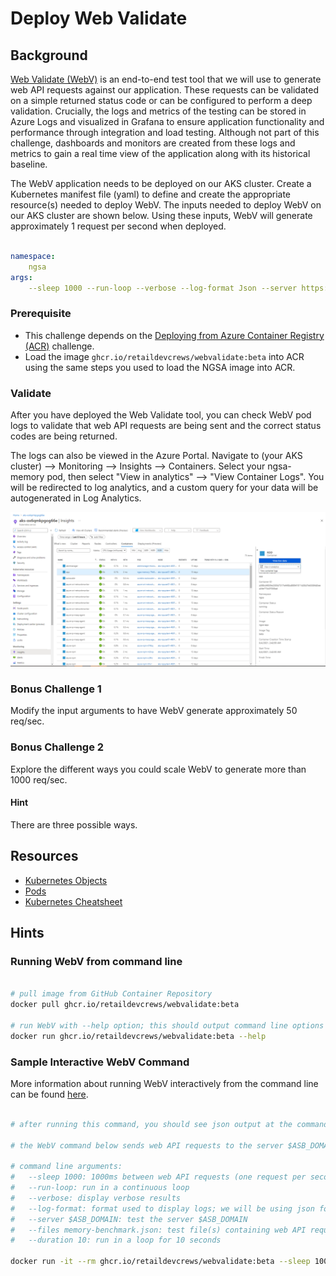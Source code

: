 # Deploy Web Validate

## Background

[Web Validate (WebV)](https://github.com/microsoft/webvalidate) is an end-to-end test tool that we will use to generate web API requests against our application. These requests can be validated on a simple returned status code or can be configured to perform a deep validation. Crucially, the logs and metrics of the testing can be stored in Azure Logs and visualized in Grafana to ensure application functionality and performance through integration and load testing. Although not part of this challenge, dashboards and monitors are created from these logs and metrics to gain a real time view of the application along with its historical baseline.

The WebV application needs to be deployed on our AKS cluster. Create a Kubernetes manifest file (yaml) to define and create the appropriate resource(s) needed to deploy WebV. The inputs needed to deploy WebV on our AKS cluster are shown below. Using these inputs, WebV will generate approximately 1 request per second when deployed.

```yaml

namespace:
    ngsa
args:
    --sleep 1000 --run-loop --verbose --log-format Json --server https://${ASB_TEAM_NAME}.aks-sb.com --files memory-benchmark.json

```

### Prerequisite

- This challenge depends on the [Deploying from Azure Container Registry (ACR)](../azure-container-registry/README.md) challenge. 
- Load the image `ghcr.io/retaildevcrews/webvalidate:beta` into ACR using the same steps you used to load the NGSA image into ACR.

### Validate

After you have deployed the Web Validate tool, you can check WebV pod logs to validate that web API requests are being sent and the correct status codes are being returned. 

The logs can also be viewed in the Azure Portal. Navigate to (your AKS cluster) --> Monitoring --> Insights --> Containers. Select your ngsa-memory pod, then select "View in analytics" --> "View Container Logs". You will be redirected to log analytics, and a custom query for your data will be autogenerated in Log Analytics.

![Log Analytics Screenshot](./images/log-analytics-1.PNG)

### Bonus Challenge 1

Modify the input arguments to have WebV generate approximately 50 req/sec.

### Bonus Challenge 2

Explore the different ways you could scale WebV to generate more than 1000 req/sec.

#### Hint

There are three possible ways.

## Resources

- [Kubernetes Objects](https://kubernetes.io/docs/concepts/overview/working-with-objects/kubernetes-objects/)
- [Pods](https://kubernetes.io/docs/concepts/workloads/pods/)
- [Kubernetes Cheatsheet](https://kubernetes.io/docs/reference/kubectl/cheatsheet/#creating-objects)

## Hints

### Running WebV from command line

```bash

# pull image from GitHub Container Repository 
docker pull ghcr.io/retaildevcrews/webvalidate:beta

# run WebV with --help option; this should output command line options shown below
docker run ghcr.io/retaildevcrews/webvalidate:beta --help

```

### Sample Interactive WebV Command

More information about running WebV interactively from the command line can be found [here](https://github.com/microsoft/webvalidate).

```bash

# after running this command, you should see json output at the command line describing web API requests

# the WebV command below sends web API requests to the server $ASB_DOMAIN in a continuous loop at the rate of one request per second

# command line arguments:
#   --sleep 1000: 1000ms between web API requests (one request per second)
#   --run-loop: run in a continuous loop
#   --verbose: display verbose results
#   --log-format: format used to display logs; we will be using json format
#   --server $ASB_DOMAIN: test the server $ASB_DOMAIN
#   --files memory-benchmark.json: test file(s) containing web API requests and expected response
#   --duration 10: run in a loop for 10 seconds

docker run -it --rm ghcr.io/retaildevcrews/webvalidate:beta --sleep 1000 --run-loop --verbose --duration 10 --log-format Json --server "https://${ASB_DOMAIN}" --files memory-benchmark.json

```
